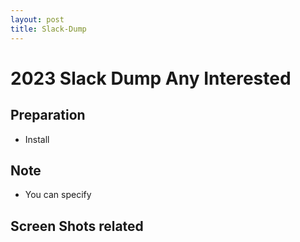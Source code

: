 ```yaml
---
layout: post
title: Slack-Dump
---
```


# 2023 Slack Dump Any Interested


## Preparation

* Install 

## Note
* You can specify 


## Screen Shots related
